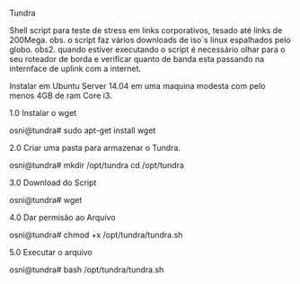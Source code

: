 Tundra 

Shell script para teste de stress em links corporativos, tesado até links de 200Mega. 
obs. o script faz vários downloads de iso´s linux espalhados pelo globo. 
obs2. quando estiver executando o script é necessário olhar para o seu roteador de borda e verificar quanto de banda esta passando na internface de uplink com a internet. 

Instalar em Ubuntu Server 14.04 em uma maquina modesta com pelo menos 4GB de ram Core i3. 


1.0 Instalar o wget 

osni@tundra# sudo apt-get install wget 


2.0 Criar uma pasta para armazenar o Tundra. 

osni@tundra# mkdir /opt/tundra
cd /opt/tundra

3.0 Download do Script 

osni@tundra# wget 

4.0 Dar permisão ao Arquivo 

osni@tundra# chmod +x /opt/tundra/tundra.sh 


5.0 Executar o arquivo 

osni@tundra# bash /opt/tundra/tundra.sh 


